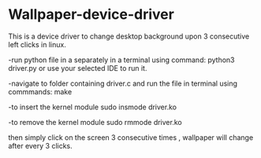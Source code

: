 # Wallpaper-device-driver
This is a device driver to change desktop background upon 3 consecutive left clicks in linux.

-run python file in a separately in a terminal using command:
python3 driver.py 
or use your selected IDE to run it.

-navigate to folder containing driver.c and run the file in terminal using commmands:
make

-to insert the kernel module
sudo insmode driver.ko

-to remove the kernel module
sudo rmmode driver.ko

then simply click on the screen 3 consecutive times , wallpaper will change after every 3 clicks.
